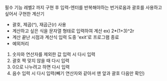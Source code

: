 필수 기능 레벨2 까지 구현 후 입력-엔터를 반복해야하는 번거로움과 괄호를 사용하고 싶어서 구현한 계산기

- 괄호, 제곱(^), 재곱근(r) 사용
- 계산하고 싶은 식을 문자열 형태로 입력하여 계산 ex) 2*(1+3)^2r
- 계산 끝난 시점과 계산식 입력 도중 'exit'로 프로그램 종료
- 예외처리
1. 숫자와 연산자를 제외한 값 입력 시 다시 입력
2. 괄호 짝 맞지 않을 때 다시 입력
3. 0으로 나누려고 하면 다시 입력
4. 음수 입력 시 다시 입력(빼기 연산자와 같아서 맨 앞과 괄호 다음만 확인)